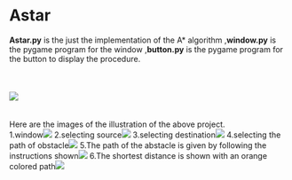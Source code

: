# Astar
**Astar.py** is the just the implementation of the A* algorithm ,**window.py** is the pygame program for the window ,**button.py** is the pygame program for the button to display the procedure.<br/><br><br><br>
                                  <img src="astar images/astar.gif"><br><br><br>
Here are the images of the illustration of the above project.<br/>
1.window<img src="astar images/windowview.png">
2.selecting source<img src="astar images/selectsource.png">
3.selecting destination<img src="astar images/selectdestination.png">
4.selecting the path of obstacle<img src="astar images/selectwalls.png">
5.The path of the abstacle is given by following the instructions shown<img src="astar images/path.png">
6.The shortest distance is shown with an orange colored path<img src="astar images/front.png">
